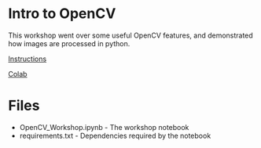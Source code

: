 # Intro to OpenCV

This workshop went over some useful OpenCV features,
and demonstrated how images are processed in python.

[Instructions](https://www.notion.so/msu-ai/Workshop-Instructions-71ae82f6d8d9452586e6626ffb48e1b9)

[Colab](https://colab.research.google.com/drive/1Cv9h-JYpUwg7ZxH6VGwm-zX4Hb8hzy4f?usp=sharing)

# Files

- OpenCV_Workshop.ipynb - The workshop notebook
- requirements.txt - Dependencies required by the notebook
